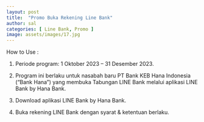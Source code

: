 ```yaml
---
layout: post
title:  "Promo Buka Rekening Line Bank"
author: sal
categories: [ Line Bank, Promo ]
image: assets/images/17.jpg
---
```

How to Use :
1. Periode program: 1 Oktober 2023 – 31 Desember 2023.

2. Program ini berlaku untuk nasabah baru PT Bank KEB Hana Indonesia (“Bank Hana”) yang membuka Tabungan LINE Bank melalui aplikasi LINE Bank by Hana Bank.

3. Download aplikasi LINE Bank by Hana Bank.

4. Buka rekening LINE Bank dengan syarat & ketentuan berlaku.

